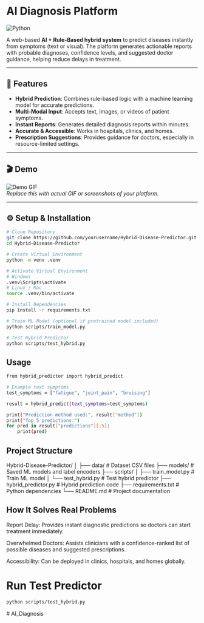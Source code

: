 # AI Diagnosis Platform

![Python](https://img.shields.io/badge/Python-3.11-blue?logo=python) 

A web-based **AI + Rule-Based hybrid system** to predict diseases instantly from symptoms (text or visual). The platform generates actionable reports with probable diagnoses, confidence levels, and suggested doctor guidance, helping reduce delays in treatment.

---

## 🚀 Features

- **Hybrid Prediction**: Combines rule-based logic with a machine learning model for accurate predictions.  
- **Multi-Modal Input**: Accepts text, images, or videos of patient symptoms.  
- **Instant Reports**: Generates detailed diagnosis reports within minutes.  
- **Accurate & Accessible**: Works in hospitals, clinics, and homes.  
- **Prescription Suggestions**: Provides guidance for doctors, especially in resource-limited settings.  

---

## 🎬 Demo

![Demo GIF](https://via.placeholder.com/600x300?text=Demo+GIF+Here)  
*Replace this with actual GIF or screenshots of your platform.*

---

## ⚙️ Setup & Installation

```bash
# Clone Repository
git clone https://github.com/yourusername/Hybrid-Disease-Predictor.git
cd Hybrid-Disease-Predictor

# Create Virtual Environment
python -m venv .venv

# Activate Virtual Environment
# Windows
.venv\Scripts\activate
# Linux / Mac
source .venv/bin/activate

# Install Dependencies
pip install -r requirements.txt

# Train ML Model (optional if pretrained model included)
python scripts/train_model.py

# Test Hybrid Predictor
python scripts/test_hybrid.py

```

## Usage
```bash
from hybrid_predictor import hybrid_predict

# Example text symptoms
test_symptoms = ["fatigue", "joint_pain", "bruising"]

result = hybrid_predict(text_symptoms=test_symptoms)

print("Prediction method used:", result["method"])
print("Top 5 predictions:")
for pred in result["predictions"][:5]:
    print(pred)

```
## Project Structure
Hybrid-Disease-Predictor/
│
├── data/                         # Dataset CSV files
├── models/                       # Saved ML models and label encoders
├── scripts/
│   ├── train_model.py            # Train ML model
│   └── test_hybrid.py            # Test hybrid predictor
├── hybrid_predictor.py           # Hybrid prediction code
├── requirements.txt              # Python dependencies
└── README.md                     # Project documentation

## How It Solves Real Problems

Report Delay: Provides instant diagnostic predictions so doctors can start treatment immediately.

Overwhelmed Doctors: Assists clinicians with a confidence-ranked list of possible diseases and suggested prescriptions.

Accessibility: Can be deployed in clinics, hospitals, and homes globally.


# Run Test Predictor
```bash
python scripts/test_hybrid.py

```


#   A I _ D i a g n o s i s  
 